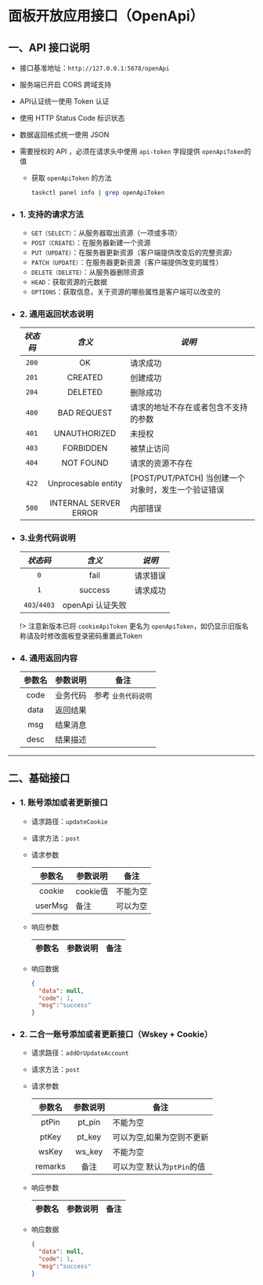 # 面板开放应用接口（OpenApi）

## 一、API 接口说明

  - 接口基准地址：`http://127.0.0.1:5678/openApi`
  - 服务端已开启 CORS 跨域支持
  - API认证统一使用 Token 认证
  - 使用 HTTP Status Code 标识状态
  - 数据返回格式统一使用 JSON
  - 需要授权的 API ，必须在请求头中使用 `api-token` 字段提供 `openApiToken`的值

    - 获取 `openApiToken` 的方法
      ```bash
      taskctl panel info | grep openApiToken
      ```

- ### 1. 支持的请求方法

  - `GET（SELECT）`：从服务器取出资源（一项或多项）
  - `POST（CREATE）`：在服务器新建一个资源
  - `PUT（UPDATE）`：在服务器更新资源（客户端提供改变后的完整资源）
  - `PATCH（UPDATE）`：在服务器更新资源（客户端提供改变的属性）
  - `DELETE（DELETE）`：从服务器删除资源
  - `HEAD`：获取资源的元数据
  - `OPTIONS`：获取信息，关于资源的哪些属性是客户端可以改变的

- ### 2. 通用返回状态说明

  | *状态码* |         *含义*         | *说明*                                        |
  | :-----: | :-------------------: | --------------------------------------------- |
  |  `200`  |          OK           | 请求成功                                       |
  |  `201`  |        CREATED        | 创建成功                                       |
  |  `204`  |        DELETED        | 删除成功                                       |
  |  `400`  |      BAD REQUEST      | 请求的地址不存在或者包含不支持的参数                |
  |  `401`  |      UNAUTHORIZED     | 未授权                                         |
  |  `403`  |       FORBIDDEN       | 被禁止访问                                      |
  |  `404`  |       NOT FOUND       | 请求的资源不存在                                 |
  |  `422`  |  Unprocesable entity  | [POST/PUT/PATCH] 当创建一个对象时，发生一个验证错误 |
  |  `500`  | INTERNAL SERVER ERROR | 内部错误                                       |

- ### 3.业务代码说明

  |    *状态码*   |     *含义*      | *说明*  |
  | :----------: | :------------: | ------- |
  |      `0`     | fail           | 请求错误 |
  |      `1`     | success        | 请求成功 |
  | `403`/`4403` | openApi 认证失败 |        |

  !> 注意新版本已将 `cookieApiToken` 更名为 `openApiToken`，如仍显示旧版名称请及时修改面板登录密码重置此Token

- ### 4. 通用返回内容

  | 参数名 | 参数说明 | 备注            |
  | :---: | :-----: | --------------- |
  | code  | 业务代码 | 参考 `业务代码说明`|
  | data  | 返回结果 |                 |
  | msg   | 结果消息 |                 |
  | desc  | 结果描述 |                 |

***

## 二、基础接口

- ### 1. 账号添加或者更新接口

  - 请求路径：`updateCookie`
  - 请求方法：`post`
  - 请求参数

    |  参数名  | 参数说明 | 备注 |
    | :-----: | -------- | ------ |
    | cookie  | cookie值 | 不能为空 |
    | userMsg | 备注     | 可以为空 |

  - 响应参数

    | 参数名 | 参数说明 | 备注 |
    | :---: | :-----: | :-: |

  - 响应数据

    ```json
    {
      "data": null,
      "code": 1,
      "msg":"success"
    }
    ```

- ### 2. 二合一账号添加或者更新接口（Wskey + Cookie）

  - 请求路径：`addOrUpdateAccount`
  - 请求方法：`post`
  - 请求参数

    |  参数名  | 参数说明 | 备注 |
    | :-----: | :----: | ----- |
    |  ptPin  | pt_pin | 不能为空 |
    |  ptKey  | pt_key | 可以为空,如果为空则不更新 |
    |  wsKey  | ws_key | 不能为空 |
    | remarks |  备注   | 可以为空 默认为`ptPin`的值 |

  - 响应参数

    | 参数名 | 参数说明 | 备注 |
    | :---: | :-----: | :-: |

  - 响应数据

    ```json
    {
      "data": null,
      "code": 1,
      "msg":"success"
    }
   ```